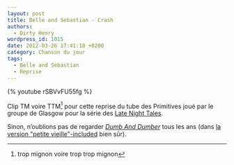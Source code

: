 ```yaml
---
layout: post
title: Belle and Sebastian - Crash
authors:
  - Dirty Henry
wordpress_id: 1015
date: 2012-03-26 17:41:18 +0200
category: Chanson du jour
tags:
  - Belle and Sebastian
  - Reprise
---
```


{% youtube rSBVvFU55fg %}

Clip TM voire TTM[^1] pour cette reprise du tube des Primitives joué par le
groupe de Glasgow pour la série des [Late Night Tales][2].

Sinon, n’oublions pas de regarder [_Dumb And Dumber_][1] tous les ans (dans [la
version "petite vieille"-included][i576] bien sûr).

[^1]: trop mignon voire trop trop mignon

[i576]: https://www.deadrooster.org/petite-vieille/
[1]: https://youtu.be/Bf92Y4CQ3DA
[2]: https://en.wikipedia.org/wiki/Late_Night_Tales:_Belle_and_Sebastian_Vol._II
